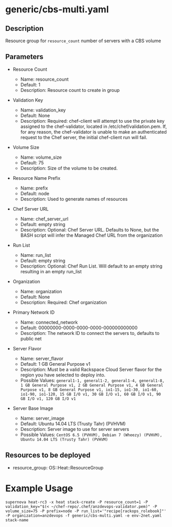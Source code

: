 # generic/cbs-multi.yaml

## Description
Resource group for ```resource_count``` number of servers with a CBS volume

## Parameters

* Resource Count
  * Name: resource_count
  * Default: 1
  * Description: Resource count to create in group

* Validation Key
  * Name: validation_key
  * Default: None
  * Description: Required: chef-client will attempt to use the private key assigned to the
chef-validator, located in /etc/chef/validation.pem. If, for any reason,
the chef-validator is unable to make an authenticated request to the
Chef server, the initial chef-client run will fail.

* Volume Size
  * Name: volume_size
  * Default: 75
  * Description: Size of the volume to be created.

* Resource Name Prefix
  * Name: prefix
  * Default: node
  * Description: Used to generate names of resources

* Chef Server URL
  * Name: chef_server_url
  * Default: empty string
  * Description: Optional: Chef Server URL. Defaults to None, but the BASH script will infer the Managed Chef URL from the organization

* Run List
  * Name: run_list
  * Default: empty string
  * Description: Optional: Chef Run List. Will default to an empty string resulting in an empty run_list

* Organization
  * Name: organization
  * Default: None
  * Description: Required: Chef organization

* Primary Network ID
  * Name: connected_network
  * Default: 00000000-0000-0000-0000-000000000000
  * Description: The network ID to connect the servers to, defaults to public net

* Server Flavor
  * Name: server_flavor
  * Default: 1 GB General Purpose v1
  * Description: Must be a valid Rackspace Cloud Server flavor for the region you have
selected to deploy into.
  * Possible Values: ```general1-1, general1-2, general1-4, general1-8, 1 GB General Purpose v1, 2 GB General Purpose v1, 4 GB General Purpose v1, 8 GB General Purpose v1, io1-15, io1-30, io1-60, io1-90, io1-120, 15 GB I/O v1, 30 GB I/O v1, 60 GB I/O v1, 90 GB I/O v1, 120 GB I/O v1```

* Server Base Image
  * Name: server_image
  * Default: Ubuntu 14.04 LTS (Trusty Tahr) (PVHVM)
  * Description: Server image to use for server servers
  * Possible Values: ```CentOS 6.5 (PVHVM), Debian 7 (Wheezy) (PVHVM), Ubuntu 14.04 LTS (Trusty Tahr) (PVHVM)```

## Resources to be deployed
* resource_group: OS::Heat::ResourceGroup

# Example Usage
```supernova heat-rc3 -x heat stack-create -P resource_count=1 -P validation_key="$(< ~/chef-repo/.chef/anzdevops-validator.pem)" -P volume_size=75 -P prefix=node -P run_list='"recipe[rackops_rolebook]"' -P organization=anzdevops -f generic/cbs-multi.yaml -e env-2net.yaml stack-name ```
